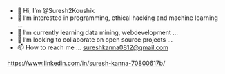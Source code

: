 - 👋 Hi, I’m @Suresh2Koushik
- 👀 I’m interested in programming, ethical hacking and machine learning ...
- 🌱 I’m currently learning data mining, webdevelopment ...
- 💞️ I’m looking to collaborate on open source projects ...
- 📫 How to reach me ...
sureshkanna0812@gmail.com


https://www.linkedin.com/in/suresh-kanna-70800617b/










<!---
Suresh2Koushik/Suresh2Koushik is a ✨ special ✨ repository because its `README.md` (this file) appears on your GitHub profile.
You can click the Preview link to take a look at your changes.
--->
